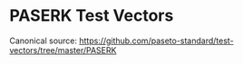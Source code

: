 # PASERK Test Vectors

Canonical source: https://github.com/paseto-standard/test-vectors/tree/master/PASERK
